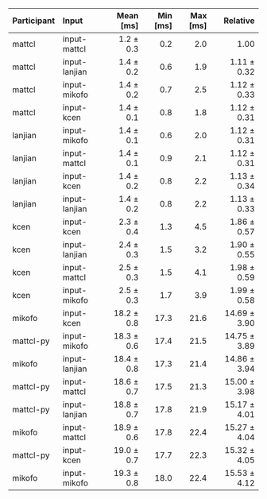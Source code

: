 | Participant | Input | Mean [ms] | Min [ms] | Max [ms] | Relative |
|:---|:---|---:|---:|---:|---:|
| mattcl | input-mattcl | 1.2 ± 0.3 | 0.2 | 2.0 | 1.00 |
| mattcl | input-lanjian | 1.4 ± 0.2 | 0.6 | 1.9 | 1.11 ± 0.32 |
| mattcl | input-mikofo | 1.4 ± 0.2 | 0.7 | 2.5 | 1.12 ± 0.33 |
| mattcl | input-kcen | 1.4 ± 0.1 | 0.8 | 1.8 | 1.12 ± 0.31 |
| lanjian | input-mikofo | 1.4 ± 0.1 | 0.6 | 2.0 | 1.12 ± 0.31 |
| lanjian | input-mattcl | 1.4 ± 0.1 | 0.9 | 2.1 | 1.12 ± 0.31 |
| lanjian | input-kcen | 1.4 ± 0.2 | 0.8 | 2.2 | 1.13 ± 0.34 |
| lanjian | input-lanjian | 1.4 ± 0.2 | 0.8 | 2.2 | 1.13 ± 0.33 |
| kcen | input-kcen | 2.3 ± 0.4 | 1.3 | 4.5 | 1.86 ± 0.57 |
| kcen | input-lanjian | 2.4 ± 0.3 | 1.5 | 3.2 | 1.90 ± 0.55 |
| kcen | input-mattcl | 2.5 ± 0.3 | 1.5 | 4.1 | 1.98 ± 0.59 |
| kcen | input-mikofo | 2.5 ± 0.3 | 1.7 | 3.9 | 1.99 ± 0.58 |
| mikofo | input-kcen | 18.2 ± 0.8 | 17.3 | 21.6 | 14.69 ± 3.90 |
| mattcl-py | input-mikofo | 18.3 ± 0.6 | 17.4 | 21.5 | 14.75 ± 3.89 |
| mikofo | input-lanjian | 18.4 ± 0.8 | 17.3 | 21.4 | 14.86 ± 3.94 |
| mattcl-py | input-mattcl | 18.6 ± 0.7 | 17.5 | 21.3 | 15.00 ± 3.98 |
| mattcl-py | input-lanjian | 18.8 ± 0.7 | 17.8 | 21.9 | 15.17 ± 4.01 |
| mikofo | input-mattcl | 18.9 ± 0.6 | 17.8 | 22.4 | 15.27 ± 4.04 |
| mattcl-py | input-kcen | 19.0 ± 0.7 | 17.7 | 22.3 | 15.32 ± 4.05 |
| mikofo | input-mikofo | 19.3 ± 0.8 | 18.0 | 22.4 | 15.53 ± 4.12 |
